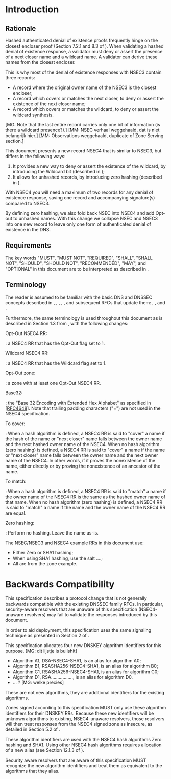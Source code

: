 # Introduction

## Rationale
Hashed authenticated denial of existence proofs frequently hinge on the 
closest encloser proof (Section 7.2.1 and 8.3 of [](#RFC5155)). When validating
a hashed denial of existence response, a validator must deny or assert the
presence of a next closer name and a wildcard name. A validator can derive
these names from the closest encloser.

This is why most of the denial of existence responses with
NSEC3 [](#RFC5155) contain three records:

* A record where the original owner name of the NSEC3 is the closest encloser;
* A record which covers or matches the next closer, to deny or assert the
  existence of the next closer name;
* A record which covers or matches the wildcard, to deny or assert the
  wildcard synthesis.

[MG: Note that the last entire record carries only one bit of information
     (is there a wildcard presence?).]
[MM: NSEC verhaal weggehaald, dat is niet belangrijk hier.]
[MM: Observations weggehaald, duplicate of Zone Serving section.]

This document presents a new record NSEC4 that is similar to NSEC3,
but differs in the following ways:

1. It provides a new way to deny or assert the existence of the wildcard,
   by introducing the Wildcard bit (described in [](#wildcard-flag));
2. It allows for unhashed records, by introducing zero hashing
   (described in [](#hash-algorithm)).

With NSEC4 you will need a maximum of two records for any denial
of existence response, saving one record and accompanying signature(s) compared
to NSEC3.

By defining zero hashing, we also fold back NSEC into NSEC4 and
add Opt-out to unhashed names. With this change we collapse NSEC
and NSEC3 into one new record to leave only one form of authenticated
denial of existence in the DNS.

## Requirements

The key words "MUST", "MUST NOT", "REQUIRED", "SHALL", "SHALL
NOT", "SHOULD", "SHOULD NOT", "RECOMMENDED",  "MAY", and
"OPTIONAL" in this document are to be interpreted as described in [](#RFC2119).

## Terminology

The reader is assumed to be familiar with the basic DNS and DNSSEC
concepts described in [](#RFC1034), [](#RFC1035), [](#RFC4033), [](#RFC4034),
[](#RFC4035), and subsequent RFCs that update them: [](#RFC2136),
[](#RFC2181), [](#RFC2308) and [](#RFC5155).

Furthermore, the same terminology is used throughout this document as is
described in Section 1.3 from [](#RFC5155), with the following changes:

Opt-Out NSEC4 RR:

:   a NSEC4 RR that has the Opt-Out flag set to 1.

Wildcard NSEC4 RR:

:   a NSEC4 RR that has the Wildcard flag set to 1.

Opt-Out zone:

:   a zone with at least one Opt-Out NSEC4 RR.

Base32:

:   the "Base 32 Encoding with Extended Hex Alphabet" as specified
    in [[RFC4648]](#RFC4648). Note that trailing padding characters ("=") are
    not used in the NSEC4 specification.

To cover:

:   When a hash algorithm is defined,
    a NSEC4 RR is said to "cover" a name if the hash of the name or
    "next closer" name falls between the owner name and the next hashed
    owner name of the NSEC4. When no hash algorithm (zero hashing) is defined, 
    a NSEC4 RR is
    said to "cover" a name if the name or "next closer" name falls between
    the owner name and the next owner name of the NSEC4. In other words, if
    it proves the nonexistence of the name, either directly or by proving the
    nonexistence of an ancestor of the name.

To match:

:   When a hash algorithm is defined, a NSEC4 RR is said to "match" a name
    if the owner name of the NSEC4 RR is the same as the hashed owner name
    of that name. When no hash algorithm (zero hashing) is defined, a NSEC4 RR is said to
    "match" a name if the name and the owner name of the NSEC4 RR are equal.

Zero hashing:

:   Perform no hashing. Leave the name as-is.

The NSEC/NSEC3 and NSEC4 example RRs in this document use:

* Either Zero or SHA1 hashing;
* When using SHA1 hashing, use the salt ....;
* All are from the zone example.

# Backwards Compatibility

This specification describes a protocol change that is not generally
backwards compatible with the existing DNSSEC family RFCs. 
In particular, security-aware resolvers that are unaware of this
specification (NSEC4-unaware resolvers) may fail to validate the
responses introduced by this document.

In order to aid deployment, this specification uses the same signaling
technique as presented in Section 2 of [](#RFC5155). 

This specification allocates four new DNSKEY algorithm identifiers for
this purpose. [MG: dit lijstje is bullshit]

* Algorithm A1, DSA-NSEC4-SHA1, is an alias for algorithm A0;
* Algorithm B1, RSASHA256-NSEC4-SHA1, is an alias for algorithm B0;
* Algorithm C1, RSASHA256-NSEC4-SHA1, is an alias for algorithm C0;
* Algorithm D1, RSA................., is an alias for algorithm D0.
* ... ? [MG: welke precies]

These are not new algorithms, they are additional identifiers for the existing algorithms.

Zones signed according to this specification MUST only use these
algorithm identifiers for their DNSKEY RRs.  Because these new
identifiers will be unknown algorithms to existing, NSEC4-unaware
resolvers, those resolvers will then treat responses from the NSEC4
signed zone as insecure, as detailed in Section 5.2 of [](#RFC4035).

These algorithm identifiers are used with the NSEC4 hash algorithms
Zero hashing and SHA1.  Using other NSEC4 hash algorithms requires allocation 
of a new alias (see Section 12.1.3 of [](#RFC5155)).

Security aware resolvers that are aware of this specification MUST
recognize the new algorithm identifiers and treat them as equivalent
to the algorithms that they alias.
